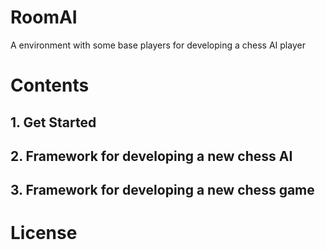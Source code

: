 # RoomAI

A environment with some base players for developing a chess AI player 


# Contents

## 1. Get Started

## 2. Framework for developing a new chess AI

## 3. Framework for developing a new chess game

# License

